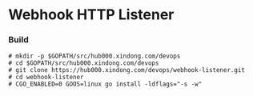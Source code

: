 Webhook HTTP Listener
====

### Build
```
# mkdir -p $GOPATH/src/hub000.xindong.com/devops
# cd $GOPATH/src/hub000.xindong.com/devops
# git clone https://hub000.xindong.com/devops/webhook-listener.git
# cd webhook-listener
# CGO_ENABLED=0 GOOS=linux go install -ldflags="-s -w"
```

